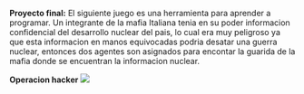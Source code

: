 **Proyecto final:**
El siguiente juego es una herramienta para aprender a programar.
Un integrante de la mafia Italiana tenia en su poder informacion confidencial del desarrollo nuclear del pais, lo cual era muy peligroso ya que esta informacion 
en manos equivocadas podria desatar una guerra nuclear, entonces dos agentes son asignados para encontar la guarida de la mafia donde se encuentran la informacion
nuclear.

**Operacion hacker**
<img src="Proyecto-Final-POO/Imagenes y graficos/Juego POO.png" />     
